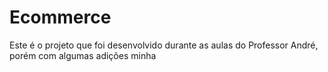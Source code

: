 # Ecommerce
Este é o projeto que foi desenvolvido durante as aulas do Professor André, porém com algumas adições minha
